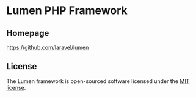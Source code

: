 # Lumen PHP Framework

## Homepage

https://github.com/laravel/lumen

## License

The Lumen framework is open-sourced software licensed under the [MIT license](https://opensource.org/licenses/MIT).
